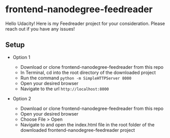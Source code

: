 # frontend-nanodegree-feedreader

Hello Udacity! Here is my Feedreader project for your consideration. Please reach out if you have any issues!

## Setup

- Option 1
	- Download or clone frontend-nanodegree-feedreader from this repo
	- In Terminal, cd into the root directory of the downloaded project
	- Run the command `python -m SimpleHTTPServer 8000`
	- Open your desired browser
	- Navigate to the url `http://localhost:8000`

- Option 2
	- Download or clone frontend-nanodegree-feedreader from this repo
	- Open your desired browser
	- Choose File > Open
	- Navigate to and open the index.html file in the root folder of the downloaded frontend-nanodegree-feedreader project